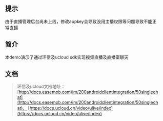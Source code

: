 ## 提示 ##
由于直播管理后台尚未上线，修改appkey会导致没用主播权限等问题导致不能正常直播

## 简介 ##
本demo演示了通过环信及ucloud sdk实现视频直播及直播室聊天

## 文档 ##
> 环信及ucloud文档地址：
> [http://docs.easemob.com/im/200androidclientintegration/50singlechat](http://docs.easemob.com/im/200androidclientintegration/50singlechat)，
> [https://docs.ucloud.cn/video/ulive/index](https://docs.ucloud.cn/video/ulive/index)
